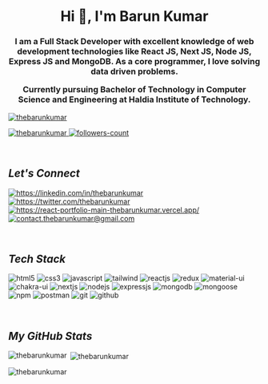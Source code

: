 <!----------------------------------- Heading Section ------------------------------------>

<h1 align="center">
    <h1 align="center">Hi 👋, I'm Barun Kumar</h1>
	
<!----------------------------------- About Section ------------------------------------>

<h3 align="center">
    <p>I am a Full Stack Developer with excellent knowledge of web development technologies like React JS, Next JS, Node JS, Express JS and MongoDB.
As a core programmer, I love solving data driven problems.</p>
    <p>Currently pursuing Bachelor of Technology in Computer Science and Engineering at Haldia Institute of Technology.</p>
</h3>

<p align="left"> <a href="https://github.com/ryo-ma/github-profile-trophy"><img src="https://github-profile-trophy.vercel.app/?username=thebarunkumar" alt="thebarunkumar" /></a> </p>



<!----------------------------------- Profile View Section ------------------------------------>

<p align="left">
    <a href="https://github.com/thebarunkumar">
        <img src="https://komarev.com/ghpvc/?username=thebarunkumar&label=Profile%20views&color=0e75b6&style=flat" alt="thebarunkumar" />
    </a>
    <a href="https://github.com/thebarunkumar?tab=followers">
        <img src="https://img.shields.io/github/followers/thebarunkumar?label=Followers&style=social" alt="followers-count">
    </a>
</p>
<br>


<!----------------------------------- Social Media Links Section ------------------------------------>

<h2><i>Let's Connect</i></h2>

<p align="left">
    <a href="https://linkedin.com/in/thebarunkumar">
        <img align="center" src="https://img.shields.io/badge/LinkedIn-0077B5?style=for-the-badge&logo=linkedin&logoColor=white" alt="https://linkedin.com/in/thebarunkumar" />
    </a>
    <a href="https://twitter.com/thebarunkumar">
        <img align="center" src="https://img.shields.io/badge/Twitter-1DA1F2?style=for-the-badge&logo=twitter&logoColor=white" alt="https://twitter.com/thebarunkumar" />
    </a>
    <a href="https://react-portfolio-main-thebarunkumar.vercel.app/">
        <img align="center" src="https://img.shields.io/badge/Portfolio%20-%20%23dc143c?style=for-the-badge&logo=ionic&logoColor=white" alt="https://react-portfolio-main-thebarunkumar.vercel.app/" />
    </a>
    <a title="contact.barunkumar@gmail.com" href="mailto:contact.barunkumar@gmail.com">
        <img align="center" src="https://img.shields.io/badge/Gmail-D14836?style=for-the-badge&logo=gmail&logoColor=white" alt="contact.thebarunkumar@gmail.com" />
    </a>
</p>
<br>



<!----------------------------------- Tech Stack Section ------------------------------------>

<h2><i>Tech Stack</i></h2>

<p>
    <img src="https://img.shields.io/badge/HTML5-E34F26?style=for-the-badge&logo=html5&logoColor=white" alt="html5" />
    <img src="https://img.shields.io/badge/CSS3-1572B6?style=for-the-badge&logo=css3&logoColor=white" alt="css3" />
    <img src="https://img.shields.io/badge/JavaScript-323330?style=for-the-badge&logo=javascript&logoColor=F7DF1E" alt="javascript" />
    <img src="https://img.shields.io/badge/Tailwind_CSS-38B2AC?style=for-the-badge&logo=tailwind-css&logoColor=white" alt="tailwind" />
    <img src="https://img.shields.io/badge/React.js-20232A?style=for-the-badge&logo=react&logoColor=61DAFB" alt="reactjs" />
    <img src="https://img.shields.io/badge/Redux-593D88?style=for-the-badge&logo=redux&logoColor=white" alt="redux" />
    <img src="https://img.shields.io/badge/Material%20UI-007FFF?style=for-the-badge&logo=mui&logoColor=white" alt="material-ui" />
    <img src="https://img.shields.io/badge/Chakra%20UI-3bc7bd?style=for-the-badge&logo=chakraui&logoColor=white" alt="chakra-ui" />
    <img src="https://img.shields.io/badge/Next.js-000000?style=for-the-badge&logo=Next.js&logoColor=white" alt="nextjs" />
    <img src="https://img.shields.io/badge/Node.js-339933?style=for-the-badge&logo=nodedotjs&logoColor=white" alt="nodejs" />
    <img src="https://img.shields.io/badge/Express.js-000000?style=for-the-badge&logo=express&logoColor=white" alt="expressjs" />
    <img src="https://img.shields.io/badge/MongoDB-4EA94B?style=for-the-badge&logo=mongodb&logoColor=white" alt="mongodb" />
    <img src="https://img.shields.io/badge/mongoose-%23800?style=for-the-badge&logo=mongoose&logoColor=white" alt="mongoose"/>
    <img src="https://img.shields.io/badge/npm-CB3837?style=for-the-badge&logo=npm&logoColor=white" alt="npm" />
    <img src="https://img.shields.io/badge/Postman-FF6C37?style=for-the-badge&logo=Postman&logoColor=white" alt="postman" />
    <img src="https://img.shields.io/badge/Git-f44d27?style=for-the-badge&logo=git&logoColor=white" alt="git" />
    <img src="https://img.shields.io/badge/GitHub-100000?style=for-the-badge&logo=github&logoColor=white" alt="github" />
</p>
<br>

<!----------------------------------- GitHub Stats Section ------------------------------------>

<h2><i>My GitHub Stats</i></h2>


<p><img align="left" src="https://github-readme-stats.vercel.app/api/top-langs?username=thebarunkumar&show_icons=true&locale=en&layout=compact" alt="thebarunkumar" /></p>

<p>&nbsp;<img align="center" src="https://github-readme-stats.vercel.app/api?username=thebarunkumar&show_icons=true&locale=en" alt="thebarunkumar" /></p>

<p><img align="center" src="https://github-readme-streak-stats.herokuapp.com/?user=thebarunkumar&" alt="thebarunkumar" /></p>

<br>
